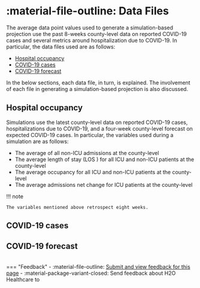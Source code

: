 # :material-file-outline: Data Files 

The average data point values used to generate a simulation-based projection use the past 8-weeks county-level data on reported COVID-19 cases and several metrics around hospitalization due to COVID-19. In particular, the data files used are as follows: 

- [Hospital occupancy]() 
- [COVID-19 cases]()
- [COVID-19 forecast]()


In the below sections, each data file, in turn, is explained. The involvement of each file in generating a simulation-based projection is also discussed.

## Hospital occupancy 

Simulations use the latest county-level data on reported COVID-19 cases,  hospitalizations due to COVID-19, and a four-week county-level forecast on expected COVID-19 cases. In particular, the variables used during a simulation are as follows: 

- The average of all non-ICU admissions at the county-level 
- The average length of stay (LOS ) for all  ICU and non-ICU patients at the county-level 
- The average occupancy  for all  ICU and non-ICU patients at the county-level 
- The average admissions net change for ICU patients at the county-level 


!!! note 

    The variables mentioned above retrospect eight weeks. 

## COVID-19 cases 

## COVID-19 forecast

<br>
=== "Feedback"
    - :material-file-outline: <a href="" target="_blank">Submit and view feedback for this page</a>
    - :material-package-variant-closed: Send feedback about H2O Healthcare to <niki.athanasiadou@h2o.ai>
